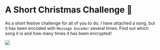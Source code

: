 # A Short Christmas Challenge 🎄

As a short festive challenge for all of you to do, I have attached a song, but it has been encoded with `Message Encoder` several times. Find out which song it is and how many times it has been encrypted!

![](https://view-counter.tobyhagan.com/?user=ShashCode2348/A-Short-Christmas-Challenge)
